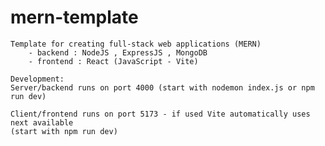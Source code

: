 # mern-template

    Template for creating full-stack web applications (MERN)
        - backend : NodeJS , ExpressJS , MongoDB
        - frontend : React (JavaScript - Vite)

    Development:
    Server/backend runs on port 4000 (start with nodemon index.js or npm run dev)

    Client/frontend runs on port 5173 - if used Vite automatically uses next available
    (start with npm run dev)
